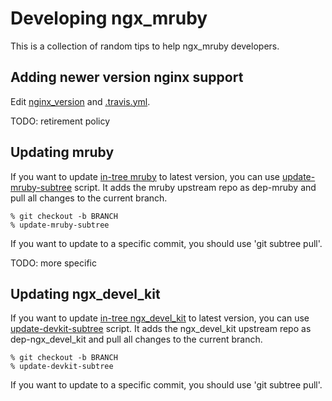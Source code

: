 # Developing ngx_mruby

This is a collection of random tips to help ngx_mruby developers.

## Adding newer version nginx support

Edit [nginx_version](../nginx_version) and [.travis.yml](../.travis.yml).

TODO: retirement policy

## Updating mruby

If you want to update [in-tree mruby](../mruby) to latest version, you can use [update-mruby-subtree](../update-mruby-subtree) script. It adds the mruby upstream repo as dep-mruby and pull all changes to the current branch.

```
% git checkout -b BRANCH
% update-mruby-subtree
```

If you want to update to a specific commit, you should use 'git subtree pull'.

TODO: more specific

## Updating ngx_devel_kit

If you want to update [in-tree ngx_devel_kit](../dependence/ngx_devel_kit) to latest version, you can use [update-devkit-subtree](../update-devkit-subtree) script. It adds the ngx_devel_kit upstream repo as dep-ngx_devel_kit and pull all changes to the current branch.

```
% git checkout -b BRANCH
% update-devkit-subtree
```

If you want to update to a specific commit, you should use 'git subtree pull'.
